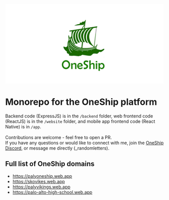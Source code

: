 ![OneShip](https://github.com/Rand0mLetters/oneship/blob/4191289a0851957a7519e573ee061e3923ffad6b/oneship_gh_social.png)

# Monorepo for the OneShip platform
Backend code (ExpressJS) is in the `/backend` folder, web frontend code (ReactJS) is in the `/website` folder, and mobile app frontend code (React Native) is in `/app`.<br /><br />
Contributions are welcome - feel free to open a PR.<br />
If you have any questions or would like to connect with me, join the [OneShip Discord](https://discord.gg/nDDBXnyYw2), or message me directly (_randomletters).


## Full list of OneShip domains
- https://palyoneship.web.app<br />
- https://skovikes.web.app<br />
- https://palyvikings.web.app<br />
- https://palo-alto-high-school.web.app
